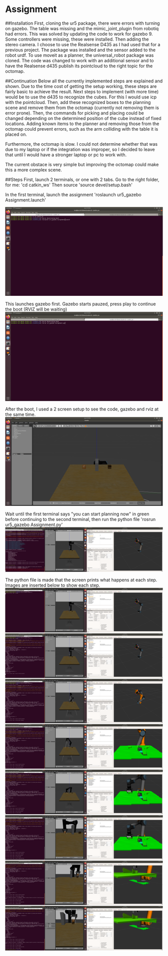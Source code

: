 # Assignment

##Installation
First, cloning the ur5 package, there were errors with turning on gazebo. The table was missing and the mimic_joint_plugin from robotiq had errors. This was solved by updating the code to work for gazebo 9. Some controllers were missing, these were installed.
Then adding the stereo camera. I choose to use the Realsense D435 as I had used that for a previous project. The package was installed and the sensor added to the robot urdf. 
To use moveit as a planner, the universal_robot package was cloned. The code was changed to work with an additional sensor and to have the Realsense d435 publish its pointcloud to the right topic for the octomap. 

##Continuation
Below all the currently implemented steps are explained and shown. Due to the time cost of getting the setup working, these steps are fairly basic to achieve the result. Next steps to implement (with more time) would be to use the d435 to recognize the cubes. For this I would use icp with the pointcloud. Then, add these recognized boxes to the planning scene and remove them from the octomap (currently not removing them is error prone). Then, the commands for picking and placing could be changed depending on the determined position of the cube instead of fixed locations. Adding known items to the planner and removing those from the octomap could prevent errors, such as the arm colliding with the table it is placed on. 

Furthermore, the octomap is slow. I could not determine whether that was due to my laptop or if the integration was improper, so I decided to leave that until I would have a stronger laptop or pc to work with.

The current obstace is very simple but improving the octomap could make this a more complex scene.


##Steps
First, launch 2 terminals, or one with 2 tabs. 
Go to the right folder, for me:
'cd catkin_ws' 
Then source
'source devel/setup.bash' 

In the first terminal, launch the assignment
'roslaunch ur5_gazebo Assignment.launch' 

![Image of terminal](Pictures/1.png)

This launches gazebo first. Gazebo starts pauzed, press play to continue the boot (RVIZ will be waiting)
![Image of gazebo](./Pictures/2.png)

After the boot, I used a 2 screen setup to see the code, gazebo and rviz at the same time.
![Image of 2 screen setup](./Pictures/3.png)

Wait until the first terminal says "you can start planning now" in green before continuing to the second terminal, then run the python file
'rosrun ur5_gazebo Assignment.py' 
![Image of starting python executable](./Pictures/4.png)

The python file is made that the screen prints what happens at each step. Images are inserted below to show each step.
![Image of python executable](./Pictures/5.png)
![Image of python executable](./Pictures/6.png)
![Image of python executable](./Pictures/7.png)
![Image of python executable](./Pictures/8.png)
![Image of python executable](./Pictures/9.png)
![Image of python executable](./Pictures/10.png)
![Image of python executable](./Pictures/11.png)
![Image of python executable](./Pictures/12.png)
